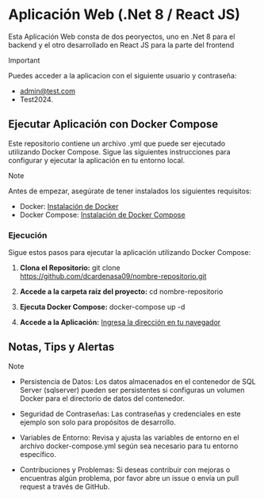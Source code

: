 # Aplicación Web (.Net 8 / React JS)
Esta Aplicación Web consta de dos peoryectos, uno en .Net 8 para el backend y el otro desarrollado en React JS para la parte del frontend

> [!IMPORTANT]
> Puedes acceder a la aplicacion con el siguiente usuario y contraseña:
> - admin@test.com
> - Test2024.

## Ejecutar Aplicación con Docker Compose
Este repositorio contiene un archivo .yml que puede ser ejecutado utilizando Docker Compose. 
Sigue las siguientes instrucciones para configurar y ejecutar la aplicación en tu entorno local.

> [!NOTE]
> Antes de empezar, asegúrate de tener instalados los siguientes requisitos:
> - Docker: [Instalación de Docker](https://docs.docker.com/get-docker/)
> - Docker Compose: [Instalación de Docker Compose](https://docs.docker.com/compose/install/)

### Ejecución

Sigue estos pasos para ejecutar la aplicación utilizando Docker Compose:

1. **Clona el Repositorio:**
   git clone https://github.com/dcardenasa09/nombre-repositorio.git

2. **Accede a la carpeta raiz del proyecto:**
   cd nombre-repositorio

3. **Ejecuta Docker Compose:**
   docker-compose up -d

4. **Accede a la Aplicación:**
   [Ingresa la dirección en tu navegador](http://localhost:3000)

## Notas, Tips y Alertas

>[!NOTE]
>
> - Persistencia de Datos:
>   Los datos almacenados en el contenedor de SQL Server (sqlserver) pueden ser persistentes si configuras un volumen Docker para el directorio de datos del contenedor.
>
> - Seguridad de Contraseñas:
>   Las contraseñas y credenciales en este ejemplo son solo para propósitos de desarrollo.
>
> - Variables de Entorno:
>   Revisa y ajusta las variables de entorno en el archivo docker-compose.yml según sea necesario para tu entorno específico.
>
> - Contribuciones y Problemas:
>  Si deseas contribuir con mejoras o encuentras algún problema, por favor abre un issue o envía un pull request a través de GitHub.


